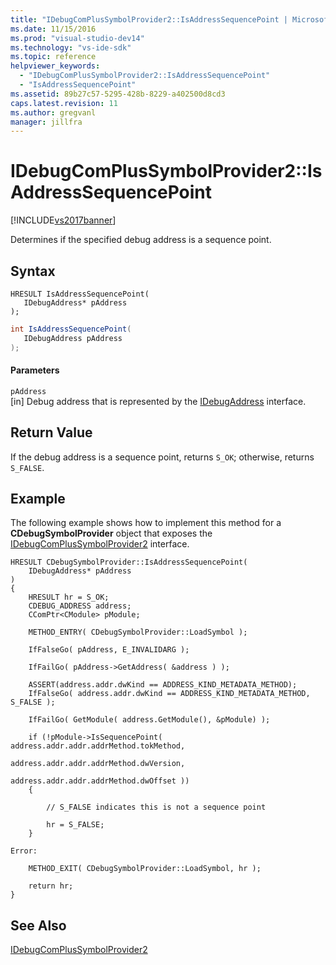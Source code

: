 ```yaml
---
title: "IDebugComPlusSymbolProvider2::IsAddressSequencePoint | Microsoft Docs"
ms.date: 11/15/2016
ms.prod: "visual-studio-dev14"
ms.technology: "vs-ide-sdk"
ms.topic: reference
helpviewer_keywords: 
  - "IDebugComPlusSymbolProvider2::IsAddressSequencePoint"
  - "IsAddressSequencePoint"
ms.assetid: 89b27c57-5295-428b-8229-a402500d8cd3
caps.latest.revision: 11
ms.author: gregvanl
manager: jillfra
---
```

# IDebugComPlusSymbolProvider2::IsAddressSequencePoint
[!INCLUDE[vs2017banner](../../../includes/vs2017banner.md)]

Determines if the specified debug address is a sequence point.  
  
## Syntax  
  
```cpp#  
HRESULT IsAddressSequencePoint(  
   IDebugAddress* pAddress  
);  
```  
  
```csharp  
int IsAddressSequencePoint(  
   IDebugAddress pAddress  
);  
```  
  
#### Parameters  
 `pAddress`  
 [in] Debug address that is represented by the [IDebugAddress](../../../extensibility/debugger/reference/idebugaddress.md) interface.  
  
## Return Value  
 If the debug address is a sequence point, returns `S_OK`; otherwise, returns `S_FALSE`.  
  
## Example  
 The following example shows how to implement this method for a **CDebugSymbolProvider** object that exposes the [IDebugComPlusSymbolProvider2](../../../extensibility/debugger/reference/idebugcomplussymbolprovider2.md) interface.  
  
```cpp#  
HRESULT CDebugSymbolProvider::IsAddressSequencePoint(  
    IDebugAddress* pAddress  
)  
{  
    HRESULT hr = S_OK;  
    CDEBUG_ADDRESS address;  
    CComPtr<CModule> pModule;  
  
    METHOD_ENTRY( CDebugSymbolProvider::LoadSymbol );  
  
    IfFalseGo( pAddress, E_INVALIDARG );  
  
    IfFailGo( pAddress->GetAddress( &address ) );  
  
    ASSERT(address.addr.dwKind == ADDRESS_KIND_METADATA_METHOD);  
    IfFalseGo( address.addr.dwKind == ADDRESS_KIND_METADATA_METHOD, S_FALSE );  
  
    IfFailGo( GetModule( address.GetModule(), &pModule) );  
  
    if (!pModule->IsSequencePoint( address.addr.addr.addrMethod.tokMethod,  
                                   address.addr.addr.addrMethod.dwVersion,  
                                   address.addr.addr.addrMethod.dwOffset ))  
    {  
  
        // S_FALSE indicates this is not a sequence point  
  
        hr = S_FALSE;  
    }  
  
Error:  
  
    METHOD_EXIT( CDebugSymbolProvider::LoadSymbol, hr );  
  
    return hr;  
}  
```  
  
## See Also  
 [IDebugComPlusSymbolProvider2](../../../extensibility/debugger/reference/idebugcomplussymbolprovider2.md)
